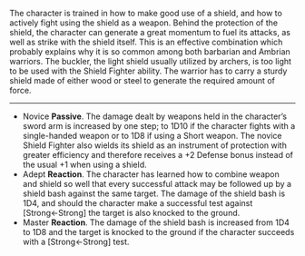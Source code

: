 The character is trained in how to make good use of a shield, and how to actively fight using the shield as a weapon. Behind the protection of the shield, the character can generate a great momentum to fuel its attacks, as well as strike with the shield itself. This is an effective combination which probably explains why it is so common among both barbarian and Ambrian warriors. The buckler, the light shield usually utilized by archers, is too light to be used with the Shield Fighter ability. The warrior has to carry a sturdy shield made of either wood or steel to generate the required amount of force.

---
- Novice **Passive**. The damage dealt by weapons held in the character’s sword arm is increased by one step; to 1D10 if the character fights with a single-handed weapon or to 1D8 if using a Short weapon. The novice Shield Fighter also wields its shield as an instrument of protection with greater efficiency and therefore receives a +2 Defense bonus instead of the usual +1 when using a shield.
- Adept **Reaction**. The character has learned how to combine weapon and shield so well that every successful attack may be followed up by a shield bash against the same target. The damage of the shield bash is 1D4, and should the character make a successful test against [Strong←Strong] the target is also knocked to the ground.
- Master **Reaction**. The damage of the shield bash is increased from 1D4 to 1D8 and the target is knocked to the ground if the character succeeds with a [Strong←Strong] test.